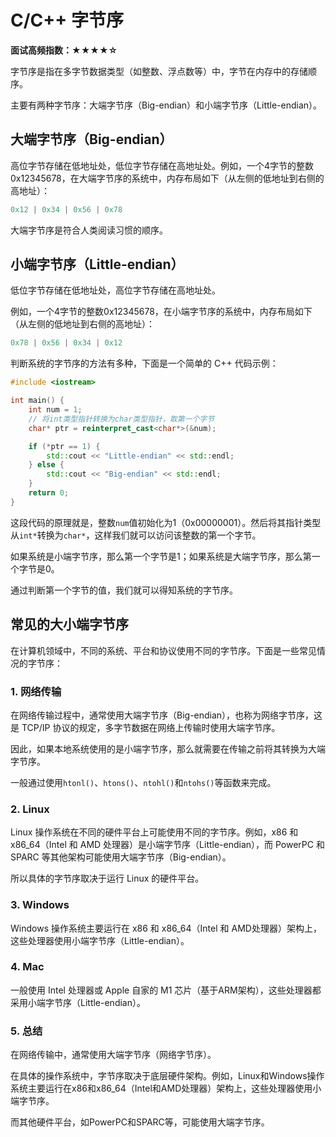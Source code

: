 # C/C++ 字节序
**面试高频指数：★★★★☆**

字节序是指在多字节数据类型（如整数、浮点数等）中，字节在内存中的存储顺序。

主要有两种字节序：大端字节序（Big-endian）和小端字节序（Little-endian）。

## 大端字节序（Big-endian）

高位字节存储在低地址处，低位字节存储在高地址处。例如，一个4字节的整数0x12345678，在大端字节序的系统中，内存布局如下（从左侧的低地址到右侧的高地址）：

```cpp
0x12 | 0x34 | 0x56 | 0x78
```

大端字节序是符合人类阅读习惯的顺序。

## 小端字节序（Little-endian）

低位字节存储在低地址处，高位字节存储在高地址处。

例如，一个4字节的整数0x12345678，在小端字节序的系统中，内存布局如下（从左侧的低地址到右侧的高地址）：

```cpp
0x78 | 0x56 | 0x34 | 0x12
```

判断系统的字节序的方法有多种，下面是一个简单的 C++ 代码示例：

```cpp
#include <iostream>

int main() {
    int num = 1;
    // 将int类型指针转换为char类型指针，取第一个字节
    char* ptr = reinterpret_cast<char*>(&num);

    if (*ptr == 1) {
        std::cout << "Little-endian" << std::endl;
    } else {
        std::cout << "Big-endian" << std::endl;
    }
    return 0;
}
```

这段代码的原理就是，整数`num`值初始化为1（0x00000001）。然后将其指针类型从`int*`转换为`char*`，这样我们就可以访问该整数的第一个字节。

如果系统是小端字节序，那么第一个字节是1；如果系统是大端字节序，那么第一个字节是0。

通过判断第一个字节的值，我们就可以得知系统的字节序。

## 常见的大小端字节序

在计算机领域中，不同的系统、平台和协议使用不同的字节序。下面是一些常见情况的字节序：

### **1. 网络传输**

在网络传输过程中，通常使用大端字节序（Big-endian），也称为网络字节序，这是 TCP/IP 协议的规定，多字节数据在网络上传输时使用大端字节序。

因此，如果本地系统使用的是小端字节序，那么就需要在传输之前将其转换为大端字节序。

一般通过使用`htonl()`、`htons()`、`ntohl()`和`ntohs()`等函数来完成。

### **2. Linux**

Linux 操作系统在不同的硬件平台上可能使用不同的字节序。例如，x86 和 x86_64（Intel 和 AMD 处理器）是小端字节序（Little-endian），而 PowerPC 和 SPARC 等其他架构可能使用大端字节序（Big-endian）。

所以具体的字节序取决于运行 Linux 的硬件平台。

### **3. Windows**

Windows 操作系统主要运行在 x86 和 x86_64（Intel 和 AMD处理器）架构上，这些处理器使用小端字节序（Little-endian）。

### **4. Mac**

 一般使用 Intel 处理器或 Apple 自家的 M1 芯片（基于ARM架构），这些处理器都采用小端字节序（Little-endian）。

### **5. 总结**

在网络传输中，通常使用大端字节序（网络字节序）。

在具体的操作系统中，字节序取决于底层硬件架构。例如，Linux和Windows操作系统主要运行在x86和x86_64（Intel和AMD处理器）架构上，这些处理器使用小端字节序。

而其他硬件平台，如PowerPC和SPARC等，可能使用大端字节序。